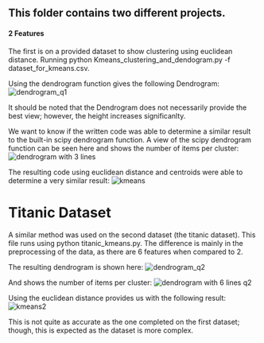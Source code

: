 ## This folder contains two different projects. 

#### 2 Features
The first is on a provided dataset to show clustering using euclidean distance. Running python Kmeans_clustering_and_dendogram.py -f dataset_for_kmeans.csv. 

Using the dendrogram function gives the following Dendrogram: 
![dendrogram_q1](https://user-images.githubusercontent.com/38801847/52526779-58e5a780-2c8c-11e9-9dce-8e5797c52474.jpg)

It should be noted that the Dendrogram does not necessarily provide the best view; however, the height increases significanlty.

We want to know if the written code was able to determine a similar result to the built-in scipy dendrogram function. 
A view of the scipy dendrogram function can be seen here and shows the number of items per cluster:
![dendrogram with 3 lines](https://user-images.githubusercontent.com/38801847/52526790-77e43980-2c8c-11e9-9a8c-30e07c25369e.jpg)

The resulting code using euclidean distance and centroids were able to determine a very similar result:
![kmeans](https://user-images.githubusercontent.com/38801847/52526935-6dc33a80-2c8e-11e9-8d35-ee8d3f4ef266.PNG)

# Titanic Dataset
A similar method was used on the second dataset (the titanic dataset). This file runs using python titanic_kmeans.py. The difference is mainly in the preprocessing of the data, as there are 6 features when compared to 2. 

The resulting dendrogram is shown here:
![dendrogram_q2](https://user-images.githubusercontent.com/38801847/52526968-1a9db780-2c8f-11e9-9861-0ca9c39a3563.jpg)

And shows the number of items per cluster:
![dendrogram with 6 lines q2](https://user-images.githubusercontent.com/38801847/52526972-31440e80-2c8f-11e9-8a18-3d31fdb662f2.jpg)

Using the euclidean distance provides us with the following result:
![kmeans2](https://user-images.githubusercontent.com/38801847/52526965-ffcb4300-2c8e-11e9-8ac3-31968f910414.PNG)

This is not quite as accurate as the one completed on the first dataset; though, this is expected as the dataset is more complex. 

